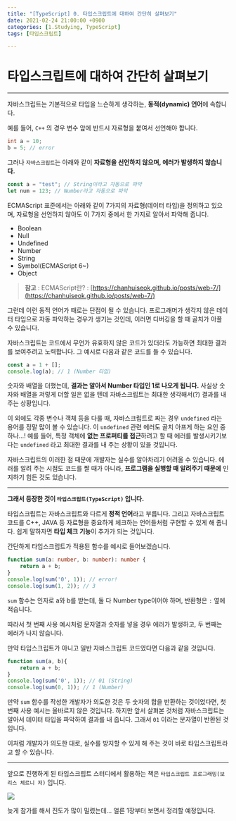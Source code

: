 ```yaml
---
title: "[TypeScript] 0. 타입스크립트에 대하여 간단히 살펴보기"
date: 2021-02-24 21:00:00 +0900
categories: [1.Studying, TypeScript]
tags: [타입스크립트]

---
```

# **타입스크립트에 대하여 간단히 살펴보기**

---

자바스크립트는 기본적으로 타입을 느슨하게 생각하는, **동적(dynamic) 언어**에 속합니다.

예를 들어, `C++` 의 경우 변수 앞에 반드시 자료형을 붙여서 선언해야 합니다.

```c++
int a = 10;
b = 5; // error
```

그러나 `자바스크립트`는 아래와 같이 **자료형을 선언하지 않으며, 에러가 발생하지 않습니다.**

```javascript
const a = "test"; // String이라고 자동으로 파악
let num = 123; // Number라고 자동으로 파악
```

ECMAScript 표준에서는 아래와 같이 7가지의 자료형(데이터 타입)을 정의하고 있으며, 자료형을 선언하지 않아도 이 7가지 중에서 한 가지로 알아서 파악해 줍니다.

* Boolean
* Null
* Undefined
* Number
* String
* Symbol(ECMAScript 6~)
* Object

> **참고** : ECMAScript란? : [https://chanhuiseok.github.io/posts/web-7/](https://chanhuiseok.github.io/posts/web-7/)

그런데 이런 동적 언어가 때로는 단점이 될 수 있습니다. 프로그래머가 생각지 않은 데이터 타입으로 자동 파악하는 경우가 생기는 것인데, 이러면 디버깅을 할 때 골치가 아플 수 있습니다.

자바스크립트는 코드에서 무언가 유효하지 않은 코드가 있더라도 가능하면 최대한 결과를 보여주려고 노력합니다. 그 예시로 다음과 같은 코드를 들 수 있습니다.

```javascript
const a = 1 + [];
console.log(a); // 1 (Number 타입)
```

숫자와 배열을 더했는데, **결과는 알아서 Number 타입인 1로 나오게 됩니다.** 사실상 숫자와 배열을 저렇게 더할 일은 없을 텐데 자바스크립트는 최대한 생각해서(?) 결과를 내 주는 상황입니다.

이 외에도 각종 변수나 객체 등을 다룰 때, 자바스크립트로 짜는 경우 `undefined` 라는 용어를 정말 많이 볼 수 있습니다. 이 `undefined` 관련 에러도 골치 아프게 하는 요인 중 하나...!
예를 들어, 특정 객체에 **없는 프로퍼티를 접근**하려고 할 때 에러를 발생시키기보다는 `undefined` 라고 최대한 결과를 내 주는 상황이 있을 것입니다.

자바스크립트의 이러한 점 때문에 개발자는 실수를 알아차리기 어려울 수 있습니다. 에러를 알려 주는 시점도 코드를 짤 때가 아니라, **프로그램을 실행할 때 알려주기 때문에** 인지하기 힘든 것도 있습니다.

------

**그래서 등장한 것이 `타입스크립트(TypeScript)` 입니다.**

타입스크립트는 자바스크립트와 다르게 **정적 언어**라고 부릅니다. 그리고 자바스크립트 코드를 C++, JAVA 등 자료형을 중요하게 체크하는 언어들처럼 구현할 수 있게 해 줍니다. 쉽게 말하자면 **타입 체크 기능**이 추가가 되는 것입니다.

간단하게 타입스크립트가 적용된 함수를 예시로 들어보겠습니다.

```typescript
function sum(a: number, b: number): number {
    return a + b;
}
console.log(sum('0', 1)); // error!
console.log(sum(1, 2)); // 3
```

`sum` 함수는 인자로 a와 b를 받는데, 둘 다 Number type이어야 하며, 반환형은 `:` 옆에 적습니다.

따라서 첫 번째 사용 예시처럼 문자열과 숫자를 넣을 경우 에러가 발생하고, 두 번째는 에러가 나지 않습니다.

만약 타입스크립트가 아니고 일반 자바스크립트 코드였다면 다음과 같을 것입니다.

```javascript
function sum(a, b){
	return a + b;
}
console.log(sum('0', 1)); // 01 (String)
console.log(sum(0, 1)); // 1 (Number)
```

만약 `sum` 함수를 작성한 개발자가 의도한 것은 두 숫자의 합을 반환하는 것이었다면, 첫 번째 사용 예시는 올바르지 않은 것입니다. 하지만 앞서 살펴본 것처럼 자바스크립트는 알아서 데이터 타입을 파악하여 결과를 내 줍니다. 그래서 `01` 이라는 문자열이 반환된 것입니다.

이처럼 개발자가 의도한 대로, 실수를 방지할 수 있게 해 주는 것이 바로 타입스크립트라고 할 수 있습니다.

------

앞으로 진행하게 된 타입스크립트 스터디에서 활용하는 책은 `타입스크립트 프로그래밍(보리스 체르니 저)` 입니다.

![](http://image.yes24.com/goods/90265564/300x0)

늦게 참가를 해서 진도가 많이 밀렸는데... 얼른 1장부터 보면서 정리할 예정입니다.

